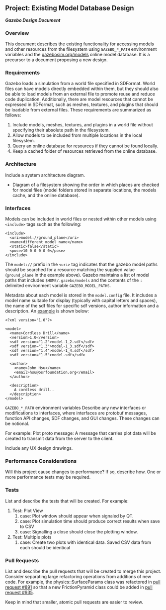 ## Project: Existing Model Database Design
***Gazebo Design Document***

### Overview

This document describes the existing functionality for
accessing models and other resources from the filesystem
using `GAZEBO_*_PATH` environment variables and
the [gazebosim.org/models](http://gazebosim.org/models)
online model database.
It is a precursor to a document proposing a new design.

### Requirements

Gazebo loads a simulation from a world file specified in SDFormat.
World files can have models directly embedded within them,
but they should also be able to load models from an external
file to promote reuse and reduce code duplication.
Additionally, there are model resources that cannot be expressed
in SDFormat, such as meshes, textures, and plugins
that should be loadable from external files.
These requirements are summarized as follows:

1. Include models, meshes, textures, and plugins in a world file
without specifying their absolute path in the filesystem.
1. Allow models to be included from multiple locations in the
local filesystem.
1. Query an online database for resources if they cannot be found
locally.
1. Keep a cached folder of resources retrieved from the online database.

### Architecture

Include a system architecture diagram.

* Diagram of a filesystem showing the order in which places are checked
for model files (model folders stored in separate locations,
the models cache, and the online database).

### Interfaces

Models can be included in world files
or nested within other models using
`<include>` tags such as the following:

~~~
<include>
  <uri>model://ground_plane</uri>
  <name>different_model_name</name>
  <static>false</static>
  <pose>10 0 0 0 0 0</pose>
</include>
~~~

The `model://` prefix in the `<uri>` tag indicates that the
gazebo model paths should be searched for a resource matching
the supplied value (`ground_plane` in the example above).
Gazebo maintains a list of model paths that includes
`$HOME/.gazebo/models` and the contents of the `:` delimited
environment variable `GAZEBO_MODEL_PATHS`.

Metadata about each model is stored in the `model.config` file.
It includes a model name suitable for display
(typically with capital letters and spaces),
the name of the sdf files for specific sdf versions,
author information
and a description.
An [example](https://bitbucket.org/osrf/gazebo_models/raw/default/cordless_drill/model.config)
is shown below:

~~~
<?xml version="1.0"?>

<model>
  <name>Cordless Drill</name>
  <version>1.0</version>
  <sdf version="1.2">model-1_2.sdf</sdf>
  <sdf version="1.3">model-1_3.sdf</sdf>
  <sdf version="1.4">model-1_4.sdf</sdf>
  <sdf version="1.5">model.sdf</sdf>

  <author>
    <name>John Hsu</name>
    <email>hsu@osrfoundation.org</email>
  </author>

  <description>
    A cordless drill..
  </description>
</model>
~~~


`GAZEBO_*_PATH` environment variables
Describe any new interfaces or modifications to interfaces, where interfaces are protobuf messages, function API changes, SDF changes, and GUI changes. These changes can be notional.

For example:
Plot proto message: A message that carries plot data will be created to transmit data from the server to the client.

Include any UX design drawings.

### Performance Considerations
Will this project cause changes to performance?
If so, describe how.
One or more performance tests may be required.

### Tests
List and describe the tests that will be created. For example:

1. Test: Plot View
    1. case: Plot window should appear when signaled by QT.
    1. case: Plot simulation time should produce correct results when save to CSV
    1. case: Signalling a close should close the plotting window.
1. Test: Multiple plots
    1. case: Create two plots with identical data. Saved CSV data from each should be identical

### Pull Requests
List and describe the pull requests that will be created to merge this project.
Consider separating large refactoring operations from additions of new code.
For example, the physics::SurfaceParams class was refactored in
[pull request #891](https://bitbucket.org/osrf/gazebo/pull-request/891/refactor)
so that a new FrictionPyramid class could be added in
[pull request #935](https://bitbucket.org/osrf/gazebo/pull-request/935/create).

Keep in mind that smaller, atomic pull requests are easier to review.
